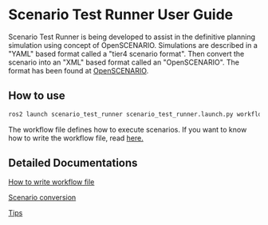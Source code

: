 # Scenario Test Runner User Guide

Scenario Test Runner is being developed to assist in the definitive planning simulation using concept of OpenSCENARIO.
Simulations are described in a "YAML" based format called a "tier4 scenario format".
Then convert the scenario into an "XML" based format called an "OpenSCENARIO".
The format has been found at [OpenSCENARIO](http://www.openscenario.org/).

## How to use
```bash
ros2 launch scenario_test_runner scenario_test_runner.launch.py workflow:='$(find-pkg-share scenario_test_runner)/workflow_example.yaml' log_directory:='/tmp'
```
The workflow file defines how to execute scenarios.
If you want to know how to write the workflow file, read [here.](HowToWriteWorkflowFile)

## Detailed Documentations

[How to write workflow file](./HowToWriteWorkflowFile.md)

[Scenario conversion](./ScenarioFormatConversion.md)

[Tips](./Tips.md)
